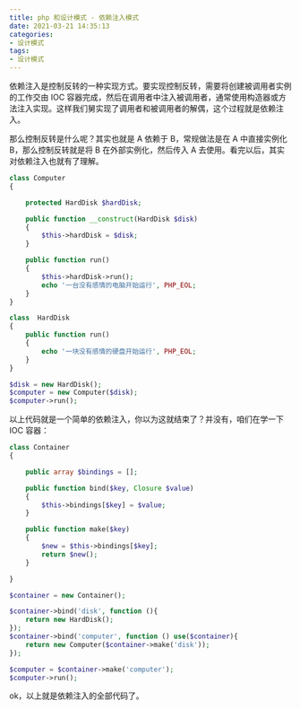 ```yaml
---
title: php 和设计模式 - 依赖注入模式
date: 2021-03-21 14:35:13
categories:
- 设计模式
tags:
- 设计模式
---
```


依赖注入是控制反转的一种实现方式。要实现控制反转，需要将创建被调用者实例的工作交由 IOC 容器完成，然后在调用者中注入被调用者，通常使用构造器或方法注入实现。这样我们舅实现了调用者和被调用者的解偶，这个过程就是依赖注入。

那么控制反转是什么呢？其实也就是 A 依赖于 B，常规做法是在 A 中直接实例化 B，那么控制反转就是将 B 在外部实例化，然后传入 A 去使用。看完以后，其实对依赖注入也就有了理解。

```php
class Computer
{

    protected HardDisk $hardDisk;

    public function __construct(HardDisk $disk)
    {
        $this->hardDisk = $disk;
    }

    public function run()
    {
        $this->hardDisk->run();
        echo '一台没有感情的电脑开始运行', PHP_EOL;
    }
}

class  HardDisk
{
    public function run()
    {
        echo '一块没有感情的硬盘开始运行', PHP_EOL;
    }
}

$disk = new HardDisk();
$computer = new Computer($disk);
$computer->run();
```

以上代码就是一个简单的依赖注入，你以为这就结束了？并没有，咱们在学一下 IOC 容器：

```php
class Container
{

    public array $bindings = [];

    public function bind($key, Closure $value)
    {
        $this->bindings[$key] = $value;
    }

    public function make($key)
    {
        $new = $this->bindings[$key];
        return $new();
    }

}

$container = new Container();

$container->bind('disk', function (){
    return new HardDisk();
});
$container->bind('computer', function () use($container){
    return new Computer($container->make('disk'));
});

$computer = $container->make('computer');
$computer->run();
```

ok，以上就是依赖注入的全部代码了。